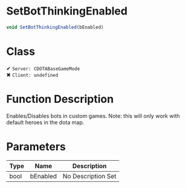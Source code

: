 # SetBotThinkingEnabled
```js	
void SetBotThinkingEnabled(bEnabled)
```
# Class
✔ `Server: CDOTABaseGameMode`  
✖ `Client: undefined`  

# Function Description
Enables/Disables bots in custom games. Note: this will only work with default heroes in the dota map.
# Parameters
Type|Name|Description
--|--|--
bool|bEnabled|No Description Set
